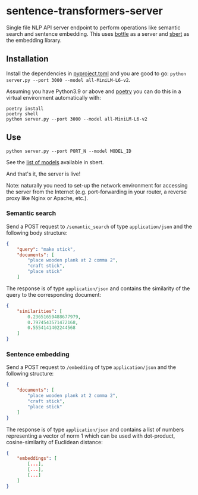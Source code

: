 # sentence-transformers-server

Single file NLP API server endpoint to perform operations like semantic search
and sentence embedding. This uses [bottle](https://bottlepy.org/) as a server
and [sbert](https://www.sbert.net/) as the embedding library.

## Installation

Install the dependencies in [pyproject.toml](pyproject.toml) and you are good
to go: `python server.py --port 3000 --model all-MiniLM-L6-v2`.

Assuming you have Python3.9 or above and [poetry](https://python-poetry.org/)
you can do this in a virtual environment automatically with:

```
poetry install
poetry shell
python server.py --port 3000 --model all-MiniLM-L6-v2
```

## Use

```
python server.py --port PORT_N --model MODEL_ID
```

See the [list of models](https://www.sbert.net/docs/pretrained_models.html)
available in sbert.

And that's it, the server is live!

Note: naturally you need to set-up the network environment for accessing the
server from the Internet (e.g. port-forwarding in your router, a reverse proxy
like Nginx or Apache, etc.).

### Semantic search

Send a POST request to `/semantic_search` of type `application/json` and the
following body structure:

```JSON
{
	"query": "make stick",
	"documents": [
		"place wooden plank at 2 comma 2",
		"craft stick",
		"place stick"
	]
```

The response is of type `application/json` and contains the similarity of the
query to the corresponding document:

```JSON
{
	"similarities": [
		0.23651659488677979,
		0.7974543571472168,
		0.5554141402244568
	]
}
```

### Sentence embedding

Send a POST request to `/embedding` of type `application/json` and the
following structure:

```JSON
{
	"documents": [
		"place wooden plank at 2 comma 2",
		"craft stick",
		"place stick"
	]
}
```

The response is of type `application/json` and contains a list of numbers
representing a vector of norm 1 which can be used with dot-product,
cosine-similarity of Euclidean distance:

```JSON
{
	"embeddings": [
		[...],
		[...],
		[...]
	]
}
```
